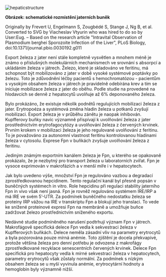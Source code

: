 <div class="w3-row">
<div class="w3-half w3-center">

![hepaticstructure](Hepatic_structure2.svg)

**Obrázek: schematické rozmístění jaterních buněk**

<div class="w3-small">Originally by Frevert U, Engelmann S, Zougbédé S, Stange J, Ng B, et al. Converted to SVG by Viacheslav Vtyurin who was hired to do so by User:Eug. – Based on the research article "Intravital Observation of Plasmodium berghei Sporozoite Infection of the Liver", PLoS Biology, doi:10.1371/journal.pbio.0030192.g011</div>


</div>
<div class="w3-half w3-padding">
<div class="w3-justify">

Export železa z jater není stále kompletně vysvětlen a mnohem méně je známo o příslušných molekulárních mechanismech ve srovnání s absorpcí a ukládáním železa v játrech. Železo, které je skladováno ve feritinu, má schopnost být mobilizováno z jater v době vysoké systémové poptávky po železu. Toto je zdůvodnění léčby pacientů s hemochromatózou - pacientům s vysokým obsahem železa v játrech je pravidelně odebírána krev a tím se iniciuje mobilizace železa z jater do oběhu. Podle studie na provedené na hlodavcích se denně z hepatocytů uvolňuje až 6% deponovaného železa. 

Bylo prokázáno, že existuje několik podnětů regulujících mobilizaci železa z jater. Erytropoéza a systémová změna hladin železa u potkanů zvyšují mobilizaci. Export železa je v průběhu zánětu je naopak inhibován. Kupfferovy buňky navíc významně přispívají k uvolňování železa z jater prostřednictvím erytrofagocytózy a uvolňování železa z červených krvinek. Prvním krokem v mobilizaci železa je jeho regulované uvolňování z feritinu. To je považováno za autonomní vlastnost feritinu kontrolovanou hladinami železa v cytosolu. Exprese Fpn v buňkách zvyšuje uvolňování železa z feritinu. 

Jediným známým exportním kanálem železa je Fpn, u kterého se opakovaně prokázalo, že je nezbytný pro transport železa u laboratorních zvířat. Fpn je vysoce exprimován v makrofázích a v menší míře i v hepatocytech. 

Jak bylo uvedeno výše, množství Fpn je regulováno vazbou a degradací zprostředkovanou hepcidinem. Tento regulační kanál byl přesně popsán v buněčných systémech in vitro. Role hepcidinu při regulaci stability jaterního Fpn in vivo však není jasná. Fpn je rovněž regulováno systémem IRE/IRP a má IRE ve svém 5’-UTR. Za podmínek buněčného nedostatku železa se proteiny IRP vážou na IRE v transkriptu Fpn a blokují jeho translaci. To vede ke snížené proteinové expresi Fpn na membráně a umožňuje buňce zadržovat železo prostřednictvím sníženého exportu. 

Nedávné studie podmíněného narušení podtrhují význam Fpn v játrech. Makrofágově specifická delece Fpn vedla k sekvestraci železa v Kupfferových buňkách. Delece neměla zásadní vliv na parametry erytrocytů a byla pozorována pouze mírná anémie. Toto zjištění je docela překvapivé, protože většina železa pro denní potřebu je odvozena z makrofágy zprostředkované recyklace senescentních červených krvinek. Delece Fpn specifická pro hepatocyty vedla k mírné sekvestraci železa v hepatocytech, parametry erytrocytů však zůstaly normální. Za podmínek s nízkým obsahem železa se u myší vyvinula anémie, erytrocytární hodnoty a hemoglobin byly významně nižší.

</div>
</div>
</div>
